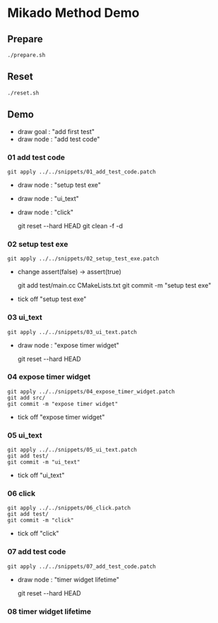 # Mikado Method Demo

## Prepare

    ./prepare.sh


## Reset

    ./reset.sh

## Demo

- draw goal : "add first test"
- draw node : "add test code"

### 01 add test code

    git apply ../../snippets/01_add_test_code.patch

- draw node : "setup test exe"
- draw node : "ui_text"
- draw node : "click"

    git reset --hard HEAD
    git clean -f -d

### 02 setup test exe

    git apply ../../snippets/02_setup_test_exe.patch

- change assert(false) -> assert(true)

    git add test/main.cc CMakeLists.txt
    git commit -m "setup test exe"

- tick off "setup test exe"

### 03 ui_text

    git apply ../../snippets/03_ui_text.patch

- draw node : "expose timer widget"

    git reset --hard HEAD

### 04 expose timer widget

    git apply ../../snippets/04_expose_timer_widget.patch
    git add src/
    git commit -m "expose timer widget"

- tick off "expose timer widget"

### 05 ui_text

    git apply ../../snippets/05_ui_text.patch
    git add test/
    git commit -m "ui_text"

- tick off "ui_text"

### 06 click

    git apply ../../snippets/06_click.patch
    git add test/
    git commit -m "click"

- tick off "click"

### 07 add test code

    git apply ../../snippets/07_add_test_code.patch

- draw node : "timer widget lifetime"

    git reset --hard HEAD

### 08 timer widget lifetime


